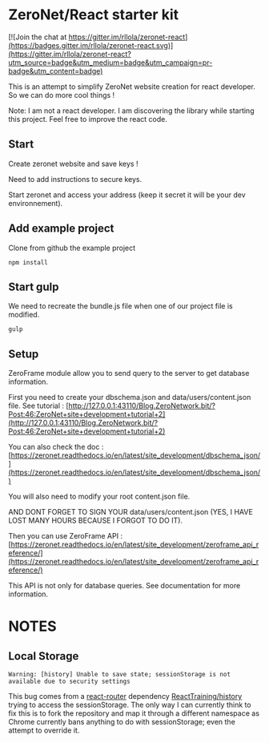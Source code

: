 # ZeroNet/React starter kit

[![Join the chat at https://gitter.im/rllola/zeronet-react](https://badges.gitter.im/rllola/zeronet-react.svg)](https://gitter.im/rllola/zeronet-react?utm_source=badge&utm_medium=badge&utm_campaign=pr-badge&utm_content=badge)

This is an attempt to simplify ZeroNet website creation for react developer. So we can do more cool things !

Note: I am not a react developer. I am discovering the library while starting this project. Feel free to improve the react code.

## Start

Create zeronet website and save keys !

Need to add instructions to secure keys.

Start zeronet and access your address (keep it secret it will be your dev environnement).

## Add example project

Clone from github the example project

```
npm install
```

## Start gulp

We need to recreate the bundle.js file when one of our project file is modified.

```
gulp
```

## Setup

ZeroFrame module allow you to send query to the server to get database information.

First you need to create your dbschema.json and data/users/content.json file. See tutorial :
[http://127.0.0.1:43110/Blog.ZeroNetwork.bit/?Post:46:ZeroNet+site+development+tutorial+2](http://127.0.0.1:43110/Blog.ZeroNetwork.bit/?Post:46:ZeroNet+site+development+tutorial+2)

You can also check the doc : [https://zeronet.readthedocs.io/en/latest/site_development/dbschema_json/](https://zeronet.readthedocs.io/en/latest/site_development/dbschema_json/)

You will also need to modify your root content.json file.

AND DONT FORGET TO SIGN YOUR data/users/content.json (YES, I HAVE LOST MANY HOURS BECAUSE I FORGOT TO DO IT).

Then you can use ZeroFrame API : [https://zeronet.readthedocs.io/en/latest/site_development/zeroframe_api_reference/](https://zeronet.readthedocs.io/en/latest/site_development/zeroframe_api_reference/)

This API is not only for database queries. See documentation for more information.

# NOTES

## Local Storage

```
Warning: [history] Unable to save state; sessionStorage is not available due to security settings
```

This bug comes from a [react-router](https://github.com/reactjs/react-router) dependency [ReactTraining/history](https://github.com/ReactTraining/history) trying to access the sessionStorage.
The only way I can currently think to fix this is to fork the repository and map it through a different namespace as Chrome currently bans anything to do with sessionStorage; even the attempt to override it.
